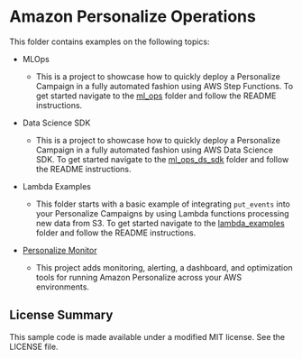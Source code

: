 # Amazon Personalize Operations

This folder contains examples on the following topics:

* MLOps
    - This is a project to showcase how to quickly deploy a Personalize Campaign in a fully automated fashion using AWS Step Functions. To get started navigate to the [ml_ops](ml_ops/) folder and follow the README instructions.

* Data Science SDK
    - This is a project to showcase how to quickly deploy a Personalize Campaign in a fully automated fashion using AWS Data Science SDK. To get started navigate to the [ml_ops_ds_sdk](ml_ops_ds_sdk) folder and follow the README instructions.

* Lambda Examples
    - This folder starts with a basic example of integrating `put_events` into your Personalize Campaigns by using Lambda functions processing new data from S3. To get started navigate to the [lambda_examples](lambda_examples/) folder and follow the README instructions.

* [Personalize Monitor](https://github.com/aws-samples/amazon-personalize-monitor)
    - This project adds monitoring, alerting, a dashboard, and optimization tools for running Amazon Personalize across your AWS environments.

## License Summary

This sample code is made available under a modified MIT license. See the LICENSE file.
